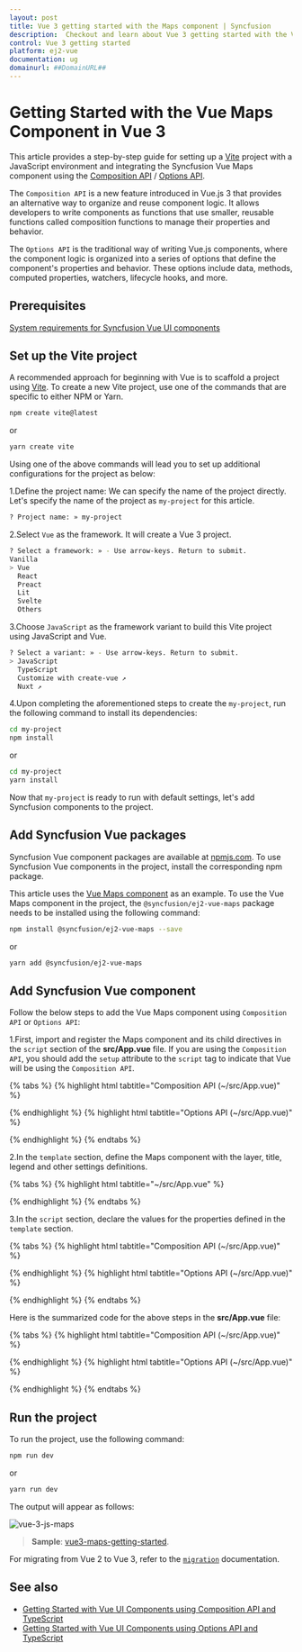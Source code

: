 ```yaml
---
layout: post
title: Vue 3 getting started with the Maps component | Syncfusion
description:  Checkout and learn about Vue 3 getting started with the Vue Maps component of Syncfusion Essential JS 2 and more details.
control: Vue 3 getting started 
platform: ej2-vue
documentation: ug
domainurl: ##DomainURL##
---
```


# Getting Started with the Vue Maps Component in Vue 3

This article provides a step-by-step guide for setting up a [Vite](https://vitejs.dev/) project with a JavaScript environment and integrating the Syncfusion Vue Maps component using the [Composition API](https://vuejs.org/guide/introduction.html#composition-api) / [Options API](https://vuejs.org/guide/introduction.html#options-api).

The `Composition API` is a new feature introduced in Vue.js 3 that provides an alternative way to organize and reuse component logic. It allows developers to write components as functions that use smaller, reusable functions called composition functions to manage their properties and behavior.

The `Options API` is the traditional way of writing Vue.js components, where the component logic is organized into a series of options that define the component's properties and behavior. These options include data, methods, computed properties, watchers, lifecycle hooks, and more.

## Prerequisites

[System requirements for Syncfusion Vue UI components](https://ej2.syncfusion.com/vue/documentation/system-requirements/)

## Set up the Vite project

A recommended approach for beginning with Vue is to scaffold a project using [Vite](https://vitejs.dev/). To create a new Vite project, use one of the commands that are specific to either NPM or Yarn.

```bash
npm create vite@latest
```

or

```bash
yarn create vite
```

Using one of the above commands will lead you to set up additional configurations for the project as below:

1.Define the project name: We can specify the name of the project directly. Let's specify the name of the project as `my-project` for this article.

```bash
? Project name: » my-project
```

2.Select `Vue` as the framework. It will create a Vue 3 project.

```bash
? Select a framework: » - Use arrow-keys. Return to submit.
Vanilla
> Vue
  React
  Preact
  Lit
  Svelte
  Others
```

3.Choose `JavaScript` as the framework variant to build this Vite project using JavaScript and Vue.

```bash
? Select a variant: » - Use arrow-keys. Return to submit.
> JavaScript
  TypeScript
  Customize with create-vue ↗
  Nuxt ↗
```

4.Upon completing the aforementioned steps to create the `my-project`, run the following command to install its dependencies:

```bash
cd my-project
npm install
```

or

```bash
cd my-project
yarn install
```

Now that `my-project` is ready to run with default settings, let's add Syncfusion components to the project.

## Add Syncfusion Vue packages

Syncfusion Vue component packages are available at [npmjs.com](https://www.npmjs.com/search?q=ej2-vue). To use Syncfusion Vue components in the project, install the corresponding npm package.

This article uses the [Vue Maps component](https://www.syncfusion.com/vue-components/vue-maps) as an example. To use the Vue Maps component in the project, the `@syncfusion/ej2-vue-maps` package needs to be installed using the following command:

```bash
npm install @syncfusion/ej2-vue-maps --save
```

or

```bash
yarn add @syncfusion/ej2-vue-maps
```

## Add Syncfusion Vue component

Follow the below steps to add the Vue Maps component using `Composition API` or `Options API`:

1.First, import and register the Maps component and its child directives in the `script` section of the **src/App.vue** file. If you are using the `Composition API`, you should add the `setup` attribute to the `script` tag to indicate that Vue will be using the `Composition API`.

{% tabs %}
{% highlight html tabtitle="Composition API (~/src/App.vue)" %}

<script setup>
  import { MapsComponent as EjsMaps, LayersDirective as ELayers, LayerDirective as ELayer, MapAjax , Legend , DataLabel , MapsTooltip } from '@syncfusion/ej2-vue-maps';
  import { Maps } from '@syncfusion/ej2-maps';
  Maps.Inject(Legend, DataLabel, MapsTooltip);
</script>

{% endhighlight %}
{% highlight html tabtitle="Options API (~/src/App.vue)" %}

<script>
import { MapsComponent, LayersDirective, LayerDirective, MapAjax, Legend, MapAjax, DataLabel, MapsTooltip } from '@syncfusion/ej2-vue-maps'
//Component registration
export default {
  name: "App",
  components: {
    'ejs-maps' : MapsComponent,
    'e-layers' : LayersDirective,
    'e-layer' : LayerDirective
  }
}
</script>

{% endhighlight %}
{% endtabs %}
   
2.In the `template` section, define the Maps component with the layer, title, legend and other settings definitions.

{% tabs %}
{% highlight html tabtitle="~/src/App.vue" %}

<template>
   <ejs-maps :titleSettings='titleSettings' :legendSettings='legendSettings'>
        <e-layers>
            <e-layer :shapeData='shapeData' :shapePropertyPath='shapePropertyPath' :shapeDataPath='shapeDataPath' :dataSource='dataSource' :shapeSettings='shapeSettings' :dataLabelSettings='dataLabelSettings' :tooltipSettings='tooltipSettings'></e-layer>
        </e-layers>
    </ejs-maps>
</template>

{% endhighlight %}
{% endtabs %}

3.In the `script` section, declare the values for the properties defined in the `template` section.

{% tabs %}
{% highlight html tabtitle="Composition API (~/src/App.vue)" %}

<script setup>
    const titleSettings =  {
        text: 'UN security council countries'
    };
    const shapeData = new MapAjax('https://cdn.syncfusion.com/maps/map-data/world-map.json');
    const dataSource =  [{  "Country": "China", "Membership": "Permanent"},
            {"Country": "France","Membership": "Permanent" },
            { "Country": "Russia","Membership": "Permanent"},
            {"Country": "Kazakhstan","Membership": "Non-Permanent"},
            { "Country": "Poland","Membership": "Non-Permanent"},
            {"Country": "Sweden","Membership": "Non-Permanent"}];
    const shapePropertyPath = 'name';
    const shapeDataPath = 'Country';
    const shapeSettings = {
            colorValuePath: 'Membership',
            colorMapping: [
                {
                    value: 'Permanent', color: '#D84444'
                },
                {
                    value: 'Non-Permanent', color: '#316DB5'
                }
            ]
    };
    const dataLabelSettings = {
            visible: true,
            labelPath: 'name',
            smartLabelMode: 'Trim'
    };
    const legendSettings = {
        visible: true
    };
    const tooltipSettings = {
        visible: true,
        valuePath: 'Country'
    };
</script>

{% endhighlight %}
{% highlight html tabtitle="Options API (~/src/App.vue)" %}

<script>
data() {
  return {
    titleSettings: {
        text: 'UN security council countries'
    },
    shapeData: new MapAjax('https://cdn.syncfusion.com/maps/map-data/world-map.json'),
    dataSource: [{  "Country": "China", "Membership": "Permanent"},
            {"Country": "France","Membership": "Permanent" },
            { "Country": "Russia","Membership": "Permanent"},
            {"Country": "Kazakhstan","Membership": "Non-Permanent"},
            { "Country": "Poland","Membership": "Non-Permanent"},
            {"Country": "Sweden","Membership": "Non-Permanent"}],
    shapePropertyPath: 'name',
    shapeDataPath: 'Country',
    shapeSettings: {
            colorValuePath: 'Membership',
            colorMapping: [
                {
                    value: 'Permanent', color: '#D84444'
                },
                {
                    value: 'Non-Permanent', color: '#316DB5'
                }
            ]
    },
    dataLabelSettings: {
            visible: true,
            labelPath: 'name',
            smartLabelMode: 'Trim'
    },
    legendSettings: {
        visible: true
    },
    tooltipSettings: {
        visible: true,
        valuePath: 'Country'
    }
  };
}
</script>

{% endhighlight %}
{% endtabs %}

Here is the summarized code for the above steps in the **src/App.vue** file:

{% tabs %}
{% highlight html tabtitle="Composition API (~/src/App.vue)" %}

<template>
    <ejs-maps :titleSettings='titleSettings' :legendSettings='legendSettings'>
        <e-layers>
            <e-layer :shapeData='shapeData' :shapePropertyPath='shapePropertyPath' :shapeDataPath='shapeDataPath' :dataSource='dataSource' :shapeSettings='shapeSettings' :dataLabelSettings='dataLabelSettings' :tooltipSettings='tooltipSettings'></e-layer>
        </e-layers>
    </ejs-maps>
</template>

<script setup>
import { MapsComponent as EjsMaps, LayersDirective as ELayers, LayerDirective as ELayer, MapAjax , Legend , DataLabel , MapsTooltip } from '@syncfusion/ej2-vue-maps';
import { Maps } from '@syncfusion/ej2-maps';
Maps.Inject(Legend, DataLabel, MapsTooltip);
    const titleSettings =  {
        text: 'UN security council countries'
    };
    const shapeData = new MapAjax('https://cdn.syncfusion.com/maps/map-data/world-map.json');
    const dataSource =  [{  "Country": "China", "Membership": "Permanent"},
            {"Country": "France","Membership": "Permanent" },
            { "Country": "Russia","Membership": "Permanent"},
            {"Country": "Kazakhstan","Membership": "Non-Permanent"},
            { "Country": "Poland","Membership": "Non-Permanent"},
            {"Country": "Sweden","Membership": "Non-Permanent"}];
    const shapePropertyPath = 'name';
    const shapeDataPath = 'Country';
    const shapeSettings = {
            colorValuePath: 'Membership',
            colorMapping: [
                {
                    value: 'Permanent', color: '#D84444'
                },
                {
                    value: 'Non-Permanent', color: '#316DB5'
                }
            ]
    };
    const dataLabelSettings = {
            visible: true,
            labelPath: 'name',
            smartLabelMode: 'Trim'
    };
    const legendSettings = {
        visible: true
    };
    const tooltipSettings = {
        visible: true,
        valuePath: 'Country'
    };
</script>

{% endhighlight %}
{% highlight html tabtitle="Options API (~/src/App.vue)" %}

<template>
    <ejs-maps :titleSettings='titleSettings' :legendSettings='legendSettings'>
        <e-layers>
            <e-layer :shapeData='shapeData' :shapePropertyPath='shapePropertyPath' :shapeDataPath='shapeDataPath' :dataSource='dataSource' :shapeSettings='shapeSettings' :dataLabelSettings='dataLabelSettings' :tooltipSettings='tooltipSettings'></e-layer>
        </e-layers>
    </ejs-maps>
</template>

<script>
  import { MapsComponent, LayersDirective, LayerDirective, MapAjax, Legend, DataLabel, MapsTooltip } from '@syncfusion/ej2-vue-maps';
  // Component registration
  export default {
    name: "App",
    // Declaring component and its directives
    components: {
        'ejs-maps' : MapsComponent,
        'e-layers' : LayersDirective,
        'e-layer' : LayerDirective
    },
    // Bound properties declarations
    data() {
      return {
        titleSettings: {
           text: 'UN security council countries'
        },
        shapeData: new MapAjax('https://cdn.syncfusion.com/maps/map-data/world-map.json'),
        dataSource: [{  "Country": "China", "Membership": "Permanent"},
                {"Country": "France","Membership": "Permanent" },
                { "Country": "Russia","Membership": "Permanent"},
                {"Country": "Kazakhstan","Membership": "Non-Permanent"},
                { "Country": "Poland","Membership": "Non-Permanent"},
                {"Country": "Sweden","Membership": "Non-Permanent"}],
        shapePropertyPath: 'name',
        shapeDataPath: 'Country',
        shapeSettings: {
                colorValuePath: 'Membership',
                colorMapping: [
                    {
                        value: 'Permanent', color: '#D84444'
                    },
                    {
                        value: 'Non-Permanent', color: '#316DB5'
                    }
                ]
        },
        dataLabelSettings: {
                visible: true,
                labelPath: 'name',
                smartLabelMode: 'Trim'
        },
        legendSettings: {
            visible: true
        },
        tooltipSettings: {
            visible: true,
            valuePath: 'Country'
        }
      };
    },
    provide: {
      maps:[Legend, DataLabel, MapsTooltip]
    }
  };
</script>

{% endhighlight %}
{% endtabs %}

## Run the project

To run the project, use the following command:

```bash
npm run dev
```

or

```bash
yarn run dev
```

The output will appear as follows:

![vue-3-js-maps](./images/vue3-maps-demo.png)

> **Sample**: [vue3-maps-getting-started](https://github.com/SyncfusionExamples/vue3-maps-getting-started).

For migrating from Vue 2 to Vue 3, refer to the [`migration`](https://ej2.syncfusion.com/vue/documentation/getting-started/vue3-tutorial/#migration-from-vue-2-to-vue-3) documentation.

## See also

* [Getting Started with Vue UI Components using Composition API and TypeScript](../getting-started/vue-3-ts-composition)
* [Getting Started with Vue UI Components using Options API and TypeScript](../getting-started/vue-3-ts-options)
